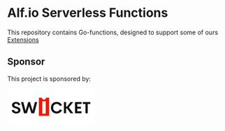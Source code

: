 # Alf.io Serverless Functions
This repository contains Go-functions, designed to support some of ours [Extensions](git@github.com:alfio-event/serverless-functions.git)

## Sponsor
This project is sponsored by:

[![Swicket.io](.img/swicket-logo.png)](https://swicket.io)